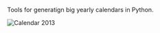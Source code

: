 Tools for generatign big yearly calendars in Python.

![Calendar 2013](http://f.cl.ly/items/2v1d3m2f101M433P1a0A/2013.png "2013")
